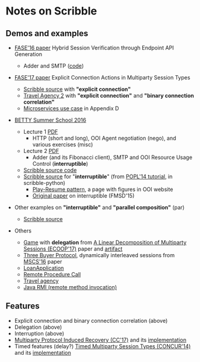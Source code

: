 # Notes on Scribble

## Demos and examples



* [FASE'16 paper](https://www.doc.ic.ac.uk/~rhu/scribble/index.html) Hybrid Session Verification through Endpoint API Generation
  - Adder and SMTP ([code](https://github.com/scribble/scribble-java/tree/master/scribble-demos/scrib/fase16/src/fase16))

* [FASE'17 paper](https://www.doc.ic.ac.uk/~rhu/scribble/explicit.html) Explicit Connection Actions in Multiparty Session Types
  - [Scribble source](https://github.com/rhu1/scribble-java/tree/rhu1-res/f17-merge-master/scribble-f17/src/test/scrib/f17/paper) with **"explicit connection"**
  - [Travel Agency 2](https://github.com/rhu1/scribble-java/blob/rhu1-res/f17-merge-master/scribble-f17/src/test/scrib/f17/paper/Sec4.scr) with **"explicit connection"** and **"binary connection correlation"**
  - [Microservices use case](https://github.com/rhu1/scribble-java/blob/rhu1-res/f17-merge-master/scribble-f17/src/test/scrib/f17/paper/AppD.scr) in Appendix D

* [BETTY Summer School 2016](http://summerschool2016.behavioural-types.eu/)
  - Lecture 1 [PDF](http://summerschool2016.behavioural-types.eu/programme/betty16a.pdf)
    - HTTP (short and long), OOI Agent negotiation (nego), and various exercises (misc)
  - Lecture 2 [PDF](http://summerschool2016.behavioural-types.eu/programme/betty16b.pdf)
    - Adder (and its Fibonacci client), SMTP and OOI Resource Usage Control (**interruptible**)
  - [Scribble source code](https://github.com/scribble/scribble-java/tree/master/scribble-demos/scrib/betty16/src/betty16)
  - [Scribble source](https://github.com/scribble/scribble-python/blob/master/test/popl14/ResourceControl.scr)  for "**interruptible**" (from [POPL'14 tutorial](http://popl.mpi-sws.org/2014/tutorials2.html#session), in scribble-python)
    - [Play-Resume pattern](https://confluence.oceanobservatories.org/display/CIDev/Resource+Control+in+Scribble), a page with figures in OOI website
    - [Original paper](http://mrg.doc.ic.ac.uk/publications/practical-interruptible-conversations-distributed-dynamic-verification-with-multiparty-session-types-and-python/) on interruptible (FMSD'15)

* Other examples on **"interruptible"** and **"parallel composition"** (par)
  - [Scribble source](https://github.com/rumineykova/scribble-java/tree/master/extensions/monitor-rest/src/test/resources/scribble/examples)

* Others
  - [Game](https://github.com/scribble/scribble-java/tree/master/scribble-demos/scrib/game/src/game) with **delegation** from [A Linear Decomposition of Multiparty Sessions (ECOOP'17)](http://mrg.doc.ic.ac.uk/publications/a-linear-decomposition-of-multiparty-sessions-for-safe-distributed-programming/) paper and [artifact](https://www.doc.ic.ac.uk/~ascalas/mpst-linear/)
  - [Three Buyer Protocol](https://github.com/scribble/scribble-java/blob/master/scribble-demos/scrib/threebuyer/src/threebuyer/ThreeBuyer.scr), dynamically interleaved sessions from [MSCS'16](http://mrg.doc.ic.ac.uk/publications/global-progress-for-dynamically-interleaved-multiparty-sessions/) paper
  - [LoanApplication](https://github.com/scribble/scribble-java/tree/master/scribble-demos/scrib/loan/src/loan)
  - [Remote Procedure Call](https://github.com/scribble/scribble-java/tree/master/scribble-demos/scrib/rpc/src/rpc)
  - [Travel agency](https://github.com/scribble/scribble-java/tree/master/scribble-demos/scrib/travel/src/travel)
  - [Java RMI (remote method invocation)](https://github.com/scribble/scribble-java/tree/master/scribble-demos/scrib/bettybook/src/bettybook/math/rmi)
  

## Features

* Explicit connection and binary connection correlation (above)
* Delegation (above)
* Interruption (above)
* [Multiparty Protocol Induced Recovery (CC'17)](http://mrg.doc.ic.ac.uk/publications/let-it-recover-multiparty-protocol-induced-recovery/) and its [implementation](https://gitlab.doc.ic.ac.uk/rn710/codeINspire)
* Timed features (delay?) [Timed Multiparty Session Types (CONCUR'14)](http://mrg.doc.ic.ac.uk/publications/timed-multiparty-session-types/) and its [implementation](https://www.doc.ic.ac.uk/~lbocchi/TimeApp.html)


